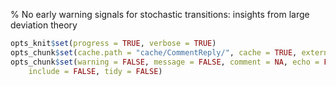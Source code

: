% No early warning signals for stochastic transitions: insights from large deviation theory





```r
opts_knit$set(progress = TRUE, verbose = TRUE)
opts_chunk$set(cache.path = "cache/CommentReply/", cache = TRUE, external = TRUE)
opts_chunk$set(warning = FALSE, message = FALSE, comment = NA, echo = FALSE, 
    include = FALSE, tidy = FALSE)
```





